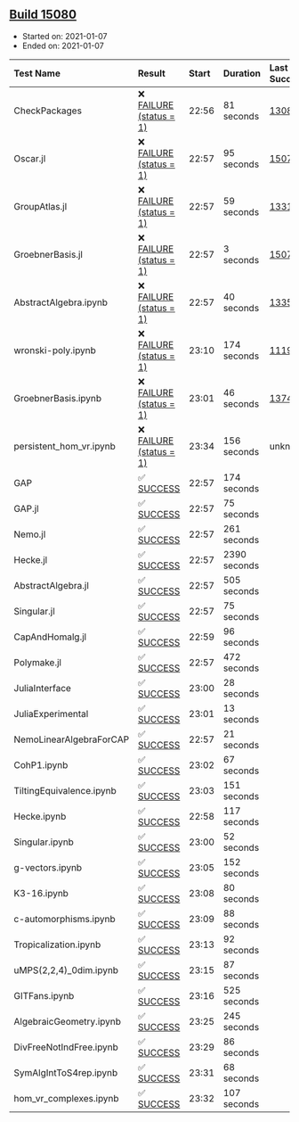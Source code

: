 ## [Build 15080](https://oscarci.mathematik.uni-kl.de/job/oscar/15080/)

* Started on: 2021-01-07
* Ended on: 2021-01-07

| Test Name    | Result | Start | Duration | Last Success | First Failure |
|:-------------|:-------|:------|:---------|:-------------|:--------------|
| CheckPackages | ❌ [FAILURE (status = 1)](https://oscarci.mathematik.uni-kl.de/job/oscar/15080/artifact/logs/build-15080/CheckPackages.log) | 22:56 | 81 seconds | [13085](https://oscarci.mathematik.uni-kl.de/job/oscar/13085/) | [13086](https://oscarci.mathematik.uni-kl.de/job/oscar/13086/) |
| Oscar.jl | ❌ [FAILURE (status = 1)](https://oscarci.mathematik.uni-kl.de/job/oscar/15080/artifact/logs/build-15080/Oscar.jl.log) | 22:57 | 95 seconds | [15079](https://oscarci.mathematik.uni-kl.de/job/oscar/15079/) | [15080](https://oscarci.mathematik.uni-kl.de/job/oscar/15080/) |
| GroupAtlas.jl | ❌ [FAILURE (status = 1)](https://oscarci.mathematik.uni-kl.de/job/oscar/15080/artifact/logs/build-15080/GroupAtlas.jl.log) | 22:57 | 59 seconds | [13311](https://oscarci.mathematik.uni-kl.de/job/oscar/13311/) | [13312](https://oscarci.mathematik.uni-kl.de/job/oscar/13312/) |
| GroebnerBasis.jl | ❌ [FAILURE (status = 1)](https://oscarci.mathematik.uni-kl.de/job/oscar/15080/artifact/logs/build-15080/GroebnerBasis.jl.log) | 22:57 | 3 seconds | [15079](https://oscarci.mathematik.uni-kl.de/job/oscar/15079/) | [15080](https://oscarci.mathematik.uni-kl.de/job/oscar/15080/) |
| AbstractAlgebra.ipynb | ❌ [FAILURE (status = 1)](https://oscarci.mathematik.uni-kl.de/job/oscar/15080/artifact/logs/build-15080/AbstractAlgebra.ipynb.log) | 22:57 | 40 seconds | [13355](https://oscarci.mathematik.uni-kl.de/job/oscar/13355/) | [13356](https://oscarci.mathematik.uni-kl.de/job/oscar/13356/) |
| wronski-poly.ipynb | ❌ [FAILURE (status = 1)](https://oscarci.mathematik.uni-kl.de/job/oscar/15080/artifact/logs/build-15080/wronski-poly.ipynb.log) | 23:10 | 174 seconds | [11192](https://oscarci.mathematik.uni-kl.de/job/oscar/11192/) | [11193](https://oscarci.mathematik.uni-kl.de/job/oscar/11193/) |
| GroebnerBasis.ipynb | ❌ [FAILURE (status = 1)](https://oscarci.mathematik.uni-kl.de/job/oscar/15080/artifact/logs/build-15080/GroebnerBasis.ipynb.log) | 23:01 | 46 seconds | [13748](https://oscarci.mathematik.uni-kl.de/job/oscar/13748/) | [13749](https://oscarci.mathematik.uni-kl.de/job/oscar/13749/) |
| persistent_hom_vr.ipynb | ❌ [FAILURE (status = 1)](https://oscarci.mathematik.uni-kl.de/job/oscar/15080/artifact/logs/build-15080/persistent_hom_vr.ipynb.log) | 23:34 | 156 seconds | unknown | unknown |
| GAP | ✅ [SUCCESS](https://oscarci.mathematik.uni-kl.de/job/oscar/15080/artifact/logs/build-15080/GAP.log) | 22:57 | 174 seconds |  |  |
| GAP.jl | ✅ [SUCCESS](https://oscarci.mathematik.uni-kl.de/job/oscar/15080/artifact/logs/build-15080/GAP.jl.log) | 22:57 | 75 seconds |  |  |
| Nemo.jl | ✅ [SUCCESS](https://oscarci.mathematik.uni-kl.de/job/oscar/15080/artifact/logs/build-15080/Nemo.jl.log) | 22:57 | 261 seconds |  |  |
| Hecke.jl | ✅ [SUCCESS](https://oscarci.mathematik.uni-kl.de/job/oscar/15080/artifact/logs/build-15080/Hecke.jl.log) | 22:57 | 2390 seconds |  |  |
| AbstractAlgebra.jl | ✅ [SUCCESS](https://oscarci.mathematik.uni-kl.de/job/oscar/15080/artifact/logs/build-15080/AbstractAlgebra.jl.log) | 22:57 | 505 seconds |  |  |
| Singular.jl | ✅ [SUCCESS](https://oscarci.mathematik.uni-kl.de/job/oscar/15080/artifact/logs/build-15080/Singular.jl.log) | 22:57 | 75 seconds |  |  |
| CapAndHomalg.jl | ✅ [SUCCESS](https://oscarci.mathematik.uni-kl.de/job/oscar/15080/artifact/logs/build-15080/CapAndHomalg.jl.log) | 22:59 | 96 seconds |  |  |
| Polymake.jl | ✅ [SUCCESS](https://oscarci.mathematik.uni-kl.de/job/oscar/15080/artifact/logs/build-15080/Polymake.jl.log) | 22:57 | 472 seconds |  |  |
| JuliaInterface | ✅ [SUCCESS](https://oscarci.mathematik.uni-kl.de/job/oscar/15080/artifact/logs/build-15080/JuliaInterface.log) | 23:00 | 28 seconds |  |  |
| JuliaExperimental | ✅ [SUCCESS](https://oscarci.mathematik.uni-kl.de/job/oscar/15080/artifact/logs/build-15080/JuliaExperimental.log) | 23:01 | 13 seconds |  |  |
| NemoLinearAlgebraForCAP | ✅ [SUCCESS](https://oscarci.mathematik.uni-kl.de/job/oscar/15080/artifact/logs/build-15080/NemoLinearAlgebraForCAP.log) | 22:57 | 21 seconds |  |  |
| CohP1.ipynb | ✅ [SUCCESS](https://oscarci.mathematik.uni-kl.de/job/oscar/15080/artifact/logs/build-15080/CohP1.ipynb.log) | 23:02 | 67 seconds |  |  |
| TiltingEquivalence.ipynb | ✅ [SUCCESS](https://oscarci.mathematik.uni-kl.de/job/oscar/15080/artifact/logs/build-15080/TiltingEquivalence.ipynb.log) | 23:03 | 151 seconds |  |  |
| Hecke.ipynb | ✅ [SUCCESS](https://oscarci.mathematik.uni-kl.de/job/oscar/15080/artifact/logs/build-15080/Hecke.ipynb.log) | 22:58 | 117 seconds |  |  |
| Singular.ipynb | ✅ [SUCCESS](https://oscarci.mathematik.uni-kl.de/job/oscar/15080/artifact/logs/build-15080/Singular.ipynb.log) | 23:00 | 52 seconds |  |  |
| g-vectors.ipynb | ✅ [SUCCESS](https://oscarci.mathematik.uni-kl.de/job/oscar/15080/artifact/logs/build-15080/g-vectors.ipynb.log) | 23:05 | 152 seconds |  |  |
| K3-16.ipynb | ✅ [SUCCESS](https://oscarci.mathematik.uni-kl.de/job/oscar/15080/artifact/logs/build-15080/K3-16.ipynb.log) | 23:08 | 80 seconds |  |  |
| c-automorphisms.ipynb | ✅ [SUCCESS](https://oscarci.mathematik.uni-kl.de/job/oscar/15080/artifact/logs/build-15080/c-automorphisms.ipynb.log) | 23:09 | 88 seconds |  |  |
| Tropicalization.ipynb | ✅ [SUCCESS](https://oscarci.mathematik.uni-kl.de/job/oscar/15080/artifact/logs/build-15080/Tropicalization.ipynb.log) | 23:13 | 92 seconds |  |  |
| uMPS(2,2,4)_0dim.ipynb | ✅ [SUCCESS](https://oscarci.mathematik.uni-kl.de/job/oscar/15080/artifact/logs/build-15080/uMPS-2-2-4-_0dim.ipynb.log) | 23:15 | 87 seconds |  |  |
| GITFans.ipynb | ✅ [SUCCESS](https://oscarci.mathematik.uni-kl.de/job/oscar/15080/artifact/logs/build-15080/GITFans.ipynb.log) | 23:16 | 525 seconds |  |  |
| AlgebraicGeometry.ipynb | ✅ [SUCCESS](https://oscarci.mathematik.uni-kl.de/job/oscar/15080/artifact/logs/build-15080/AlgebraicGeometry.ipynb.log) | 23:25 | 245 seconds |  |  |
| DivFreeNotIndFree.ipynb | ✅ [SUCCESS](https://oscarci.mathematik.uni-kl.de/job/oscar/15080/artifact/logs/build-15080/DivFreeNotIndFree.ipynb.log) | 23:29 | 86 seconds |  |  |
| SymAlgIntToS4rep.ipynb | ✅ [SUCCESS](https://oscarci.mathematik.uni-kl.de/job/oscar/15080/artifact/logs/build-15080/SymAlgIntToS4rep.ipynb.log) | 23:31 | 68 seconds |  |  |
| hom_vr_complexes.ipynb | ✅ [SUCCESS](https://oscarci.mathematik.uni-kl.de/job/oscar/15080/artifact/logs/build-15080/hom_vr_complexes.ipynb.log) | 23:32 | 107 seconds |  |  |
